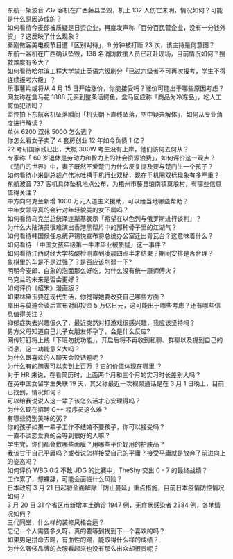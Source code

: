 东航一架波音 737 客机在广西藤县坠毁，机上 132 人伤亡未明，情况如何？可能是什么原因造成的？  
如何看待今麦郎被质疑是日资企业，再度发声称「百分百民营企业，没有一分钱外资」？这反映了什么现象？  
秦刚做客美电视节目遭「区别对待」，9 分钟被打断 23 次，该主持是何意图？  
东航一客机在广西确认坠毁，138 名消防救援人员已赶赴现场，目前情况如何？搜救难度有多大？  
如何看待哈尔滨工程大学禁止英语六级刷分「已过六级者不可再次报考，学生不得连续报考六级」？  
乐事薯片或将从 4 月 15 日开始涨价，你能接受吗？涨价可能出于哪些原因考虑？  
网友称在盒马花 1888 元买到整条活鳄鱼，盒马回应称「商品为冷冻品」，吃人工鳄鱼犯法吗？  
监控拍下东航客机坠落瞬间「机头朝下直线坠落，空中疑未解体」，如何从专业角度进行解读？  
单休 6200 双休 5000 怎么选？  
你怎么看女子卖了 4 套房创业 12 年如今负债 1 亿？  
22 考研国家线已出，大概 300W 考生没有上岸，他们该何去何从？  
专家称「 60 岁退休是劳动力和智力上的社会资源浪费」，如何评价这一观点？  
《楚门的世界》中，妻子既然不爱楚门为什么反复提及要与楚门生一个孩子？  
如何看待小米副总裁卢伟冰吐槽手机行业双标，现在手机圈双标现象有多严重？  
东航波音 737 客机具体坠机地点公布，为梧州市藤县琅南镇莫埌村，有哪些信息值得关注？  
中方向乌克兰新增 1000 万元人道主义援助，可以给当地哪些帮助？  
中年女领导真的会针对年轻貌美的女下属吗？  
如何看待乌克兰总统泽连斯基表示「希望在以色列与俄罗斯进行谈判」？  
为什么大陆演员很难演出香港黑帮片中的那种骨子里的江湖气？  
如何看待韩国候任总统尹锡悦宣布将总统办公室迁出青瓦台？这意味着什么？  
如何看待 「中国女孩年级第一牛津毕业被质疑」这一事件？  
如何看待江西财经大学核酸检测直到凌晨四点半才结束？期间安排是否合理？  
象棋里的车是不是过强了？是否应该削弱一下?  
明明今麦郎、白象的泡面那么好吃，为什么没有统一康师傅火？  
乌克兰的未来是否会更好？  
如何评价《绍宋》漫画版？  
如果林黛玉要在现代生活，你觉得她要改变自己哪些方面？  
岸田与莫迪会谈后宣布对印投资 5 万亿日元，这可能出于哪些考虑？还有哪些信息值得关注？  
抑郁症失去兴趣很久了，最近突然对打游戏很感兴趣，我应该坚持吗？  
男方父母知道自己儿子女朋友怀孕了，会是什么反应?  
网传钉钉将上线「下班勿扰功能」，开启后将不再收到私聊、群聊以及提到自己的消息，这一功能意义大吗？  
为什么跟喜欢的人聊天会没话题呢？  
为什么有的腕表可以卖到上百万 ？它的价值体现在哪里 ？  
对于 HR 来说，在看简历时，上面两个月和三个月的实习时长差别大吗？  
在英中国女留学生失联 19 天，其父称最近一次视频通话是在 3 月 1 日晚上，目前已找到，情况如何？  
可以给我说说人这一辈子该怎么活才心安理得吗？  
为什么现在招聘 C++ 程序员这么难？  
有哪些特别美味的粥？  
你的孩子如果一辈子工作不结婚不要孩子，你可以接受吗？  
一直不谈恋爱真的会等到很好的人嘛？  
学生党，你们都会敷哪些面膜？用哪些平价好用的护肤品？  
我该甘于自己平庸吗？或者说怎样接受自己的平庸？接受平庸就是放弃了前进向上的姿态吗？  
如何评价 WBG 0:2 不敌 JDG 的比赛中，TheShy 交出 0 - 7 的最终战绩？  
工作累了，想裸辞，可能会面临什么风险？  
日本政府 3 月 21 日起将全面解除「防止蔓延」重点措施，目前日本疫情防控情况如何？  
3 月 20 日 31 个省区市新增本土确诊 1947 例，无症状感染者 2384 例，各地情况如何？  
三代同堂，什么样的装修风格合适？  
忘记一个人需要多久呀，真的要等到找到下一个喜欢的吗？  
如果男足拼命去踢，有血性的踢，能取得什么样的成绩？  
为什么奢侈品牌的衣服看起来也没有那么出众却很贵呢？  
